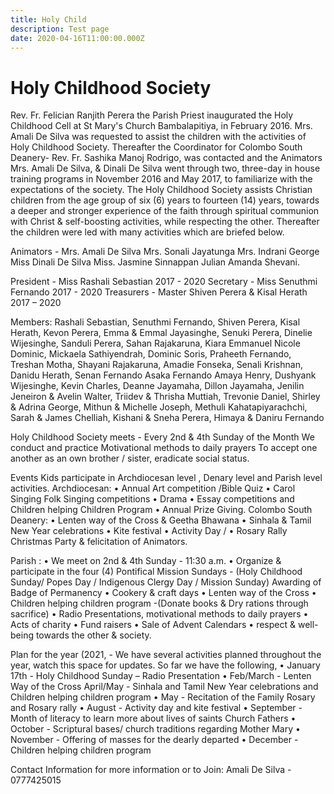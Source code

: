 ```yaml
---
title: Holy Child
description: Test page
date: 2020-04-16T11:00:00.000Z
---
```


# Holy Childhood Society

Rev. Fr. Felician Ranjith Perera the Parish Priest inaugurated the Holy Childhood Cell at St Mary's Church Bambalapitiya, in February 2016. Mrs. Amali De Silva was requested to assist the children with the activities of Holy Childhood Society. Thereafter the Coordinator for Colombo South Deanery- Rev. Fr. Sashika Manoj Rodrigo, was contacted and the Animators Mrs. Amali De Silva, & Dinali De Silva went through two, three-day in house training programs in November 2016 and May 2017, to familiarize with the expectations of the society. The Holy Childhood Society assists Christian children from the age group of six (6) years to fourteen (14) years, towards a deeper and stronger experience of the faith through spiritual communion with Christ & self-boosting activities, while respecting the other. Thereafter the children were led with many activities which are briefed below.

Animators -	 Mrs. Amali De Silva 
 Mrs. Sonali Jayatunga 
 Mrs. Indrani George 
Miss Dinali De Silva 
Miss. Jasmine Sinnappan 
Julian Amanda Shevani. 

President - Miss Rashali Sebastian 2017 - 2020 
Secretary - Miss Senuthmi Fernando 2017 - 2020 
Treasurers - Master Shiven Perera & Kisal Herath 2017 – 2020

Members:
Rashali Sebastian, Senuthmi Fernando, Shiven Perera, Kisal Herath, Kevon Perera, Emma & Emmal Jayasinghe, Senuki Perera, Dinelie Wijesinghe, Sanduli Perera, Sahan Rajakaruna, Kiara Emmanuel Nicole Dominic, Mickaela Sathiyendrah, Dominic Soris, Praheeth Fernando, Treshan Motha, Shayani Rajakaruna, Amadie Fonseka, Senali Krishnan, Danidu Herath, Senan Fernando Asaka Fernando Amaya Henry, Dushyank Wijesinghe, Kevin Charles, Deanne Jayamaha, Dillon Jayamaha, Jenilin Jeneiron & Avelin Walter, Triidev & Thrisha Muttiah, Trevonie Daniel, Shirley & Adrina George, Mithun & Michelle Joseph, Methuli Kahatapiyarachchi, Sarah & James Chelliah, Kishani & Sneha Perera, Himaya & Daniru Fernando

Holy Childhood Society meets - Every 2nd & 4th Sunday of the Month 
We conduct and practice Motivational methods to daily prayers To accept one another as an own brother / sister, eradicate social status.

Events
Kids participate in Archdiocesan level , Denary level and Parish level activities.
Archdiocesan: 
•	Annual Art competition /Bible Quiz 
•	Carol Singing Folk Singing competitions 
•	Drama
•	Essay competitions and Children helping Children Program 
•	Annual Prize Giving. 
Colombo South Deanery: 
•	Lenten way of the Cross & Geetha Bhawana 
•	Sinhala & Tamil New Year celebrations 
•	Kite festival 
•	Activity Day /
•	Rosary Rally 
Christmas Party & felicitation of Animators.

 Parish : 
•	We meet on 2nd & 4th Sunday - 11:30 a.m. 
•	Organize & participate in the four (4) Pontifical Mission Sundays - (Holy Childhood Sunday/ Popes Day / Indigenous Clergy Day / Mission Sunday) Awarding of Badge of Permanency 
•	Cookery & craft days
•	Lenten way of the Cross
•	Children helping children program -(Donate books & Dry rations through sacrifice) 
•	Radio Presentations, motivational methods to daily prayers 
•	Acts of charity
•	Fund raisers 
•	Sale of Advent Calendars 
•	respect & well-being towards the other & society.

Plan for the year (2021, -
We have several activities planned throughout the year, watch this space for updates. So far we have the following, 
•	January 17th - Holy Childhood Sunday – Radio Presentation
•	Feb/March - Lenten Way of the Cross April/May - Sinhala and Tamil New Year celebrations and Children helping children program
•	May - Recitation of the Family Rosary and Rosary rally 
•	August - Activity day and kite festival 
•	September - Month of literacy to learn more about lives of saints Church Fathers 
•	October - Scriptural bases/ church traditions regarding Mother Mary 
•	November - Offering of masses for the dearly departed
•	December - Children helping children program

Contact Information for more information or to Join: 
Amali De Silva - 0777425015

